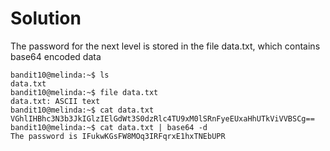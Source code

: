 # Solution
The password for the next level is stored in the file data.txt, which contains base64 encoded data

```
bandit10@melinda:~$ ls
data.txt
bandit10@melinda:~$ file data.txt
data.txt: ASCII text
bandit10@melinda:~$ cat data.txt
VGhlIHBhc3N3b3JkIGlzIElGdWt3S0dzRlc4TU9xM0lSRnFyeEUxaHhUTkViVVBSCg==
bandit10@melinda:~$ cat data.txt | base64 -d
The password is IFukwKGsFW8MOq3IRFqrxE1hxTNEbUPR
```
